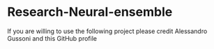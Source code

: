# Research-Neural-ensemble

If you are willing to use the following project please credit Alessandro Gussoni and this GitHub profile 
